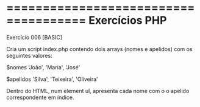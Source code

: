 =====================================
Exercícios PHP
=====================================
Exercício 006
[BASIC]

Cria um script index.php contendo dois arrays (nomes e apelidos) com os
seguintes valores:

$nomes
'João',
'Maria',
'José'

$apelidos
'Silva',
'Teixeira',
'Oliveira'

Dentro do HTML, num element ul, apresenta cada nome com o
o apelido correspondente em índice.
